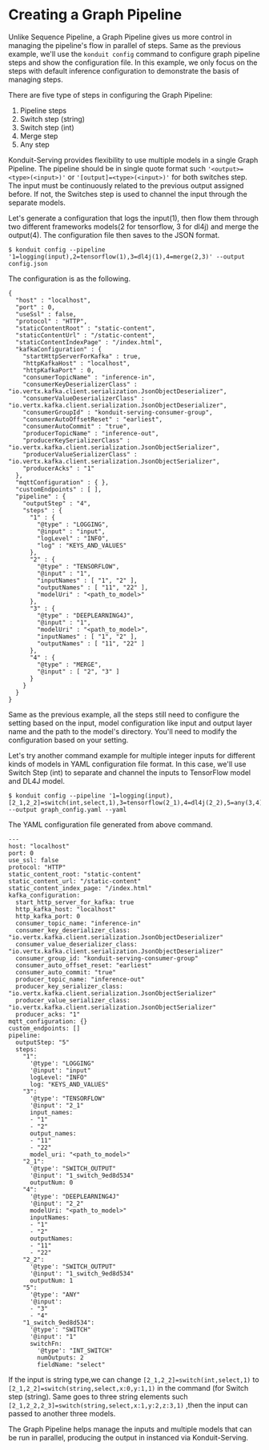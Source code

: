 # Creating a Graph Pipeline

Unlike Sequence Pipeline, a Graph Pipeline gives us more control in managing the pipeline's flow in parallel of steps. Same as the previous example, we'll use the `konduit config` command to configure graph pipeline steps and show the configuration file. In this example, we only focus on the steps with default inference configuration to demonstrate the basis of managing steps.

There are five type of steps in configuring the Graph Pipeline:

1. Pipeline steps
2. Switch step \(string\)
3. Switch step \(int\)
4. Merge step
5. Any step

Konduit-Serving provides flexibility to use multiple models in a single Graph Pipeline. The pipeline should be in single quote format such `'<output>=<type>(<input>)'` or `'[output]=<type>(<input>)'` for both switches step. The input must be continuously related to the previous output assigned before. If not, the Switches step is used to channel the input through the separate models.

Let's generate a configuration that logs the input\(1\), then flow them through two different frameworks models\(2 for tensorflow, 3 for dl4j\) and merge the output\(4\). The configuration file then saves to the JSON format.

```text
$ konduit config --pipeline '1=logging(input),2=tensorflow(1),3=dl4j(1),4=merge(2,3)' --output config.json
```

The configuration is as the following.

```text
{
  "host" : "localhost",
  "port" : 0,
  "useSsl" : false,
  "protocol" : "HTTP",
  "staticContentRoot" : "static-content",
  "staticContentUrl" : "/static-content",
  "staticContentIndexPage" : "/index.html",
  "kafkaConfiguration" : {
    "startHttpServerForKafka" : true,
    "httpKafkaHost" : "localhost",
    "httpKafkaPort" : 0,
    "consumerTopicName" : "inference-in",
    "consumerKeyDeserializerClass" : "io.vertx.kafka.client.serialization.JsonObjectDeserializer",
    "consumerValueDeserializerClass" : "io.vertx.kafka.client.serialization.JsonObjectDeserializer",
    "consumerGroupId" : "konduit-serving-consumer-group",
    "consumerAutoOffsetReset" : "earliest",
    "consumerAutoCommit" : "true",
    "producerTopicName" : "inference-out",
    "producerKeySerializerClass" : "io.vertx.kafka.client.serialization.JsonObjectSerializer",
    "producerValueSerializerClass" : "io.vertx.kafka.client.serialization.JsonObjectSerializer",
    "producerAcks" : "1"
  },
  "mqttConfiguration" : { },
  "customEndpoints" : [ ],
  "pipeline" : {
    "outputStep" : "4",
    "steps" : {
      "1" : {
        "@type" : "LOGGING",
        "@input" : "input",
        "logLevel" : "INFO",
        "log" : "KEYS_AND_VALUES"
      },
      "2" : {
        "@type" : "TENSORFLOW",
        "@input" : "1",
        "inputNames" : [ "1", "2" ],
        "outputNames" : [ "11", "22" ],
        "modelUri" : "<path_to_model>"
      },
      "3" : {
        "@type" : "DEEPLEARNING4J",
        "@input" : "1",
        "modelUri" : "<path_to_model>",
        "inputNames" : [ "1", "2" ],
        "outputNames" : [ "11", "22" ]
      },
      "4" : {
        "@type" : "MERGE",
        "@input" : [ "2", "3" ]
      }
    }
  }
}
```

Same as the previous example, all the steps still need to configure the setting based on the input, model configuration like input and output layer name and the path to the model's directory. You'll need to modify the configuration based on your setting.

Let's try another command example for multiple integer inputs for different kinds of models in YAML configuration file format. In this case, we'll use Switch Step \(int\) to separate and channel the inputs to TensorFlow model and  DL4J model.

```text
$ konduit config --pipeline '1=logging(input),[2_1,2_2]=switch(int,select,1),3=tensorflow(2_1),4=dl4j(2_2),5=any(3,4)' --output graph_config.yaml --yaml
```

The YAML configuration file generated from above command.

```text
---
host: "localhost"
port: 0
use_ssl: false
protocol: "HTTP"
static_content_root: "static-content"
static_content_url: "/static-content"
static_content_index_page: "/index.html"
kafka_configuration:
  start_http_server_for_kafka: true
  http_kafka_host: "localhost"
  http_kafka_port: 0
  consumer_topic_name: "inference-in"
  consumer_key_deserializer_class: "io.vertx.kafka.client.serialization.JsonObjectDeserializer"
  consumer_value_deserializer_class: "io.vertx.kafka.client.serialization.JsonObjectDeserializer"
  consumer_group_id: "konduit-serving-consumer-group"
  consumer_auto_offset_reset: "earliest"
  consumer_auto_commit: "true"
  producer_topic_name: "inference-out"
  producer_key_serializer_class: "io.vertx.kafka.client.serialization.JsonObjectSerializer"
  producer_value_serializer_class: "io.vertx.kafka.client.serialization.JsonObjectSerializer"
  producer_acks: "1"
mqtt_configuration: {}
custom_endpoints: []
pipeline:
  outputStep: "5"
  steps:
    "1":
      '@type': "LOGGING"
      '@input': "input"
      logLevel: "INFO"
      log: "KEYS_AND_VALUES"
    "3":
      '@type': "TENSORFLOW"
      '@input': "2_1"
      input_names:
      - "1"
      - "2"
      output_names:
      - "11"
      - "22"
      model_uri: "<path_to_model>"
    "2_1":
      '@type': "SWITCH_OUTPUT"
      '@input': "1_switch_9ed8d534"
      outputNum: 0
    "4":
      '@type': "DEEPLEARNING4J"
      '@input': "2_2"
      modelUri: "<path_to_model>"
      inputNames:
      - "1"
      - "2"
      outputNames:
      - "11"
      - "22"
    "2_2":
      '@type': "SWITCH_OUTPUT"
      '@input': "1_switch_9ed8d534"
      outputNum: 1
    "5":
      '@type': "ANY"
      '@input':
      - "3"
      - "4"
    "1_switch_9ed8d534":
      '@type': "SWITCH"
      '@input': "1"
      switchFn:
        '@type': "INT_SWITCH"
        numOutputs: 2
        fieldName: "select"
```

If the input is string type,we can change `[2_1,2_2]=switch(int,select,1)` to `[2_1,2_2]=switch(string,select,x:0,y:1,1)` in the command \(for Switch step \(string\). Same goes to three string elements such `[2_1,2_2,2_3]=switch(string,select,x:1,y:2,z:3,1)` ,then the input can passed to another three models.

The Graph Pipeline helps manage the inputs and multiple models that can be run in parallel, producing the output in instanced via Konduit-Serving.

